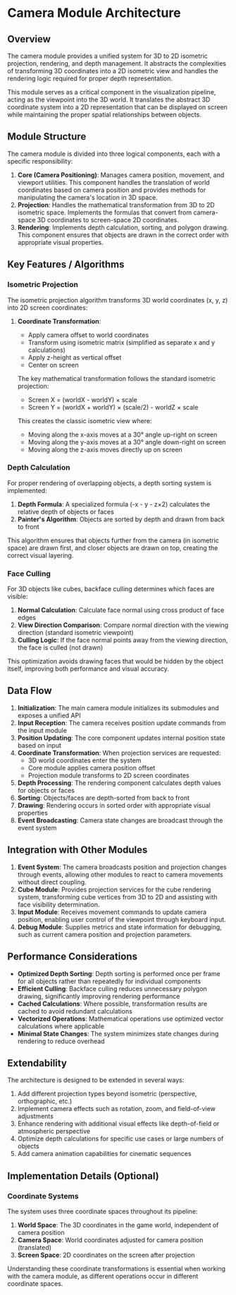 # Camera Module Architecture

## Overview

The camera module provides a unified system for 3D to 2D isometric projection, rendering, and depth management. It abstracts the complexities of transforming 3D coordinates into a 2D isometric view and handles the rendering logic required for proper depth representation.

This module serves as a critical component in the visualization pipeline, acting as the viewpoint into the 3D world. It translates the abstract 3D coordinate system into a 2D representation that can be displayed on screen while maintaining the proper spatial relationships between objects.

## Module Structure

The camera module is divided into three logical components, each with a specific responsibility:

1. **Core (Camera Positioning)**: Manages camera position, movement, and viewport utilities. This component handles the translation of world coordinates based on camera position and provides methods for manipulating the camera's location in 3D space.
2. **Projection**: Handles the mathematical transformation from 3D to 2D isometric space. Implements the formulas that convert from camera-space 3D coordinates to screen-space 2D coordinates.
3. **Rendering**: Implements depth calculation, sorting, and polygon drawing. This component ensures that objects are drawn in the correct order with appropriate visual properties.

## Key Features / Algorithms

### Isometric Projection
The isometric projection algorithm transforms 3D world coordinates (x, y, z) into 2D screen coordinates:

1. **Coordinate Transformation**: 
   - Apply camera offset to world coordinates
   - Transform using isometric matrix (simplified as separate x and y calculations)
   - Apply z-height as vertical offset
   - Center on screen

   The key mathematical transformation follows the standard isometric projection:
   - Screen X = (worldX - worldY) × scale
   - Screen Y = (worldX + worldY) × (scale/2) - worldZ × scale

   This creates the classic isometric view where:
   - Moving along the x-axis moves at a 30° angle up-right on screen
   - Moving along the y-axis moves at a 30° angle down-right on screen
   - Moving along the z-axis moves directly up on screen

### Depth Calculation
For proper rendering of overlapping objects, a depth sorting system is implemented:

1. **Depth Formula**: A specialized formula (-x - y - z×2) calculates the relative depth of objects or faces
2. **Painter's Algorithm**: Objects are sorted by depth and drawn from back to front

This algorithm ensures that objects further from the camera (in isometric space) are drawn first, and closer objects are drawn on top, creating the correct visual layering.

### Face Culling
For 3D objects like cubes, backface culling determines which faces are visible:

1. **Normal Calculation**: Calculate face normal using cross product of face edges
2. **View Direction Comparison**: Compare normal direction with the viewing direction (standard isometric viewpoint)
3. **Culling Logic**: If the face normal points away from the viewing direction, the face is culled (not drawn)

This optimization avoids drawing faces that would be hidden by the object itself, improving both performance and visual accuracy.

## Data Flow

1. **Initialization**: The main camera module initializes its submodules and exposes a unified API
2. **Input Reception**: The camera receives position update commands from the input module
3. **Position Updating**: The core component updates internal position state based on input
4. **Coordinate Transformation**: When projection services are requested:
   - 3D world coordinates enter the system
   - Core module applies camera position offset
   - Projection module transforms to 2D screen coordinates
5. **Depth Processing**: The rendering component calculates depth values for objects or faces
6. **Sorting**: Objects/faces are depth-sorted from back to front
7. **Drawing**: Rendering occurs in sorted order with appropriate visual properties
8. **Event Broadcasting**: Camera state changes are broadcast through the event system

## Integration with Other Modules

1. **Event System**: The camera broadcasts position and projection changes through events, allowing other modules to react to camera movements without direct coupling.
2. **Cube Module**: Provides projection services for the cube rendering system, transforming cube vertices from 3D to 2D and assisting with face visibility determination.
3. **Input Module**: Receives movement commands to update camera position, enabling user control of the viewpoint through keyboard input.
4. **Debug Module**: Supplies metrics and state information for debugging, such as current camera position and projection parameters.

## Performance Considerations

- **Optimized Depth Sorting**: Depth sorting is performed once per frame for all objects rather than repeatedly for individual components
- **Efficient Culling**: Backface culling reduces unnecessary polygon drawing, significantly improving rendering performance
- **Cached Calculations**: Where possible, transformation results are cached to avoid redundant calculations
- **Vectorized Operations**: Mathematical operations use optimized vector calculations where applicable
- **Minimal State Changes**: The system minimizes state changes during rendering to reduce overhead

## Extendability

The architecture is designed to be extended in several ways:

1. Add different projection types beyond isometric (perspective, orthographic, etc.)
2. Implement camera effects such as rotation, zoom, and field-of-view adjustments
3. Enhance rendering with additional visual effects like depth-of-field or atmospheric perspective
4. Optimize depth calculations for specific use cases or large numbers of objects
5. Add camera animation capabilities for cinematic sequences

## Implementation Details (Optional)

### Coordinate Systems
The system uses three coordinate spaces throughout its pipeline:

1. **World Space**: The 3D coordinates in the game world, independent of camera position
2. **Camera Space**: World coordinates adjusted for camera position (translated)
3. **Screen Space**: 2D coordinates on the screen after projection

Understanding these coordinate transformations is essential when working with the camera module, as different operations occur in different coordinate spaces.
